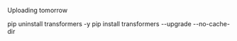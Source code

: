Uploading tomorrow

pip uninstall transformers -y
pip install transformers --upgrade --no-cache-dir
